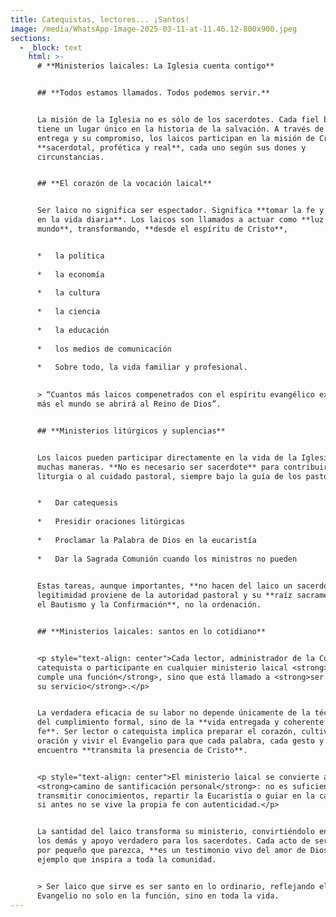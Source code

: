 ```yaml
---
title: Catequistas, lectores... ¡Santos!
image: /media/WhatsApp-Image-2025-03-11-at-11.46.12-800x900.jpeg
sections:
  - _block: text
    html: >-
      # **Ministerios laicales: La Iglesia cuenta contigo**


      ## **Todos estamos llamados. Todos podemos servir.**


      La misión de la Iglesia no es sólo de los sacerdotes. Cada fiel bautizado
      tiene un lugar único en la historia de la salvación. A través de su fe, su
      entrega y su compromiso, los laicos participan en la misión de Cristo:
      **sacerdotal, profética y real**, cada uno según sus dones y
      circunstancias.


      ## **El corazón de la vocación laical**


      Ser laico no significa ser espectador. Significa **tomar la fe y vivirla
      en la vida diaria**. Los laicos son llamados a actuar como **luz en el
      mundo**, transformando, **desde el espíritu de Cristo**,


      *   la política
          
      *   la economía
          
      *   la cultura
          
      *   la ciencia
          
      *   la educación
          
      *   los medios de comunicación
          
      *   Sobre todo, la vida familiar y profesional.
          

      > “Cuantos más laicos compenetrados con el espíritu evangélico existan,
      más el mundo se abrirá al Reino de Dios”.


      ## **Ministerios litúrgicos y suplencias**


      Los laicos pueden participar directamente en la vida de la Iglesia de
      muchas maneras. **No es necesario ser sacerdote** para contribuir a la
      liturgia o al cuidado pastoral, siempre bajo la guía de los pastores.


      *   Dar catequesis
          
      *   Presidir oraciones litúrgicas
          
      *   Proclamar la Palabra de Dios en la eucaristía
          
      *   Dar la Sagrada Comunión cuando los ministros no pueden
          

      Estas tareas, aunque importantes, **no hacen del laico un sacerdote**. Su
      legitimidad proviene de la autoridad pastoral y su **raíz sacramental es
      el Bautismo y la Confirmación**, no la ordenación.


      ## **Ministerios laicales: santos en lo cotidiano**


      <p style="text-align: center">Cada lector, administrador de la Comunión,
      catequista o participante en cualquier ministerio laical <strong>no sólo
      cumple una función</strong>, sino que está llamado a <strong>ser santo en
      su servicio</strong>.</p>


      La verdadera eficacia de su labor no depende únicamente de la técnica o
      del cumplimiento formal, sino de la **vida entregada y coherente con la
      fe**. Ser lector o catequista implica preparar el corazón, cultivar la
      oración y vivir el Evangelio para que cada palabra, cada gesto y cada
      encuentro **transmita la presencia de Cristo**.


      <p style="text-align: center">El ministerio laical se convierte así en un
      <strong>camino de santificación personal</strong>: no es suficiente
      transmitir conocimientos, repartir la Eucaristía o guiar en la catequesis
      si antes no se vive la propia fe con autenticidad.</p>


      La santidad del laico transforma su ministerio, convirtiéndolo en luz para
      los demás y apoyo verdadero para los sacerdotes. Cada acto de servicio,
      por pequeño que parezca, **es un testimonio vivo del amor de Dios** y un
      ejemplo que inspira a toda la comunidad.


      > Ser laico que sirve es ser santo en lo ordinario, reflejando el
      Evangelio no solo en la función, sino en toda la vida.
---
```

